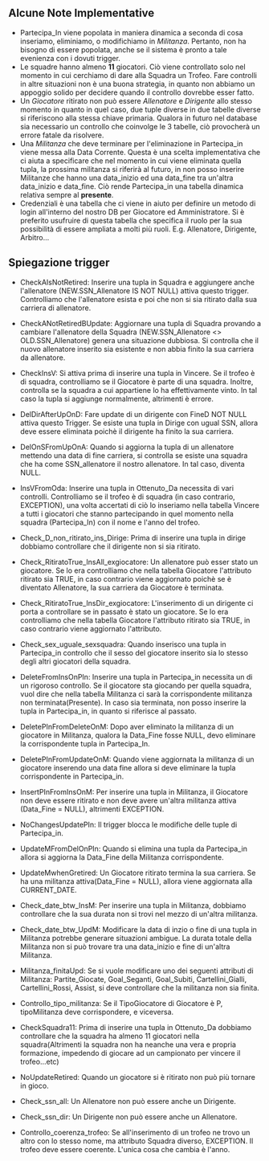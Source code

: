 ## Alcune Note Implementative
- Partecipa_In viene popolata in maniera dinamica a seconda di cosa inseriamo, eliminiamo, o modifichiamo in _Militanza_. Pertanto, non ha bisogno di essere popolata, anche se il sistema è pronto a tale evenienza con i dovuti trigger.
- Le squadre hanno almeno __11__ giocatori. Ciò viene controllato solo nel momento in cui cerchiamo di dare alla Squadra un Trofeo. Fare controlli in altre situazioni non è una buona strategia, in quanto non abbiamo un appoggio solido per decidere quando il controllo dovrebbe esser fatto.
- Un _Giocatore_ ritirato non può essere _Allenatore_ e _Dirigente_ allo stesso momento in quanto in quel caso, due tuple diverse in due tabelle diverse si riferiscono alla stessa chiave primaria. Qualora in futuro nel database sia necessario un controllo che coinvolge le 3 tabelle, ciò provocherà un errore fatale da risolvere.
- Una _Militanza_ che deve terminare per l'eliminazione in Partecipa_in viene messa alla Data Corrente. Questa è una scelta implementativa che ci aiuta a specificare che nel momento in cui viene eliminata quella tupla, la prossima militanza si riferirà al futuro, in non posso inserire Militanze che hanno una data_inizio ed una data_fine tra un'altra data_inizio e data_fine. Ciò rende Partecipa_in una tabella dinamica relativa sempre al __presente__.
- Credenziali è una tabella che ci viene in aiuto per definire un metodo di login all'interno del nostro DB per Giocatore ed Amministratore. Si è preferito usufruire di questa tabella che specifica il ruolo per la sua possibilità di essere ampliata a molti più ruoli. E.g. Allenatore, Dirigente, Arbitro...
## Spiegazione trigger
- CheckAIsNotRetired: Inserire una tupla in Squadra e aggiungere anche l'allenatore (NEW.SSN_Allenatore IS NOT NULL) attiva questo trigger. Controlliamo che l'allenatore esista e poi che non si sia ritirato dalla sua carriera di allenatore.

- CheckANotRetiredBUpdate: Aggiornare una tupla di Squadra provando a cambiare l'allenatore della Squadra (NEW.SSN_Allenatore <> OLD.SSN_Allenatore) genera una situazione dubbiosa. Si controlla che il nuovo allenatore inserito sia esistente e non abbia finito la sua carriera da allenatore.

- CheckInsV: Si attiva prima di inserire una tupla in Vincere. Se il trofeo è di squadra, controlliamo se il Giocatore è parte di una squadra. Inoltre, controlla se la squadra a cui appartiene lo ha effettivamente vinto. In tal caso la tupla si aggiunge normalmente, altrimenti è errore.

- DelDirAfterUpOnD: Fare update di un dirigente con FineD NOT NULL attiva questo Trigger. Se esiste una tupla in Dirige con ugual SSN, allora deve essere eliminata poichè il dirigente ha finito la sua carriera.

- DelOnSFromUpOnA: Quando si aggiorna la tupla di un allenatore mettendo una data di fine carriera, si controlla se esiste una squadra che ha come SSN_allenatore il nostro allenatore. In tal caso, diventa NULL.

- InsVFromOda: Inserire una tupla in Ottenuto_Da necessita di vari controlli. Controlliamo se il trofeo è di squadra (in caso contrario, EXCEPTION), una volta accertati di ciò lo inseriamo nella tabella Vincere a tutti i giocatori che stanno partecipando in quel momento nella squadra (Partecipa_In) con il nome e l'anno del trofeo.

- Check_D_non_ritirato_ins_Dirige: Prima di inserire una tupla in dirige dobbiamo controllare che il dirigente non si sia ritirato.

- Check_RitiratoTrue_InsAll_exgiocatore: Un allenatore può esser stato un giocatore. Se lo era controlliamo che nella tabella Giocatore l'attributo ritirato sia TRUE, in caso contrario viene aggiornato poichè se è diventato Allenatore, la sua carriera da Giocatore è terminata.

- Check_RitiratoTrue_InsDir_exgiocatore: L'inserimento di un dirigente ci porta a controllare se in passato è stato un giocatore. Se lo era controlliamo che nella tabella Giocatore l'attributo ritirato sia TRUE, in caso contrario viene aggiornato l'attributo.

- Check_sex_uguale_sexsquadra: Quando inserisco una tupla in Partecipa_in controllo che il sesso del giocatore inserito sia lo stesso degli altri giocatori della squadra.

- DeleteFromInsOnPIn: Inserire una tupla in Partecipa_in necessita un di un rigoroso controllo. Se il giocatore sta giocando per quella squadra, vuol dire che nella tabella Militanza ci sarà la corrispondente militanza non terminata(Presente). In caso sia terminata, non posso inserire la tupla in Partecipa_in, in quanto si riferisce al passato.

- DeletePInFromDeleteOnM: Dopo aver eliminato la militanza di un giocatore in Militanza, qualora la Data_Fine fosse NULL, devo eliminare la corrispondente tupla in Partecipa_In.

- DeletePInFromUpdateOnM: Quando viene aggiornata la militanza di un giocatore inserendo una data fine allora si deve eliminare la tupla corrispondente in Partecipa_in.

- InsertPInFromInsOnM: Per inserire una tupla in Militanza, il Giocatore non deve essere ritirato e non deve avere un'altra militanza attiva (Data_Fine = NULL), altrimenti EXCEPTION.

- NoChangesUpdatePIn: Il trigger blocca le modifiche delle tuple di Partecipa_in.

- UpdateMFromDelOnPIn: Quando si elimina una tupla da Partecipa_in allora si aggiorna la Data_Fine della Militanza corrispondente.

- UpdateMwhenGretired: Un Giocatore ritirato termina la sua carriera. Se ha una militanza attiva(Data_Fine = NULL), allora viene aggiornata alla CURRENT_DATE.

- Check_date_btw_InsM: Per inserire una tupla in Militanza, dobbiamo controllare che la sua durata non si trovi nel mezzo di un'altra militanza.

- Check_date_btw_UpdM: Modificare la data di inzio o fine di una tupla in Militanza potrebbe generare situazioni ambigue. La durata totale della Militanza non si può trovare tra una data_inizio e fine di un'altra Militanza.

- Militanza_finitaUpd: Se si vuole modificare uno dei seguenti attributi di Militanza: Partite_Giocate, Goal_Seganti, Goal_Subiti, Cartellini_Gialli, Cartellini_Rossi, Assist, si deve controllare che la militanza non sia finita.

- Controllo_tipo_militanza: Se il TipoGiocatore di Giocatore è P, tipoMilitanza deve corrispondere, e viceversa.

- CheckSquadra11: Prima di inserire una tupla in Ottenuto_Da dobbiamo controllare che la squadra ha almeno 11 giocatori nella squadra(Altrimenti la squadra non ha neanche una vera e propria formazione, impedendo di giocare ad un campionato per vincere il trofeo...etc)

- NoUpdateRetired: Quando un giocatore si è ritirato non può più tornare in gioco.

- Check_ssn_all: Un Allenatore non può essere anche un Dirigente.

- Check_ssn_dir: Un Dirigente non può essere anche un Allenatore.

- Controllo_coerenza_trofeo: Se all'inserimento di un trofeo ne trovo un altro con lo stesso nome, ma attributo Squadra diverso, EXCEPTION. Il trofeo deve essere coerente. L'unica cosa che cambia è l'anno.
